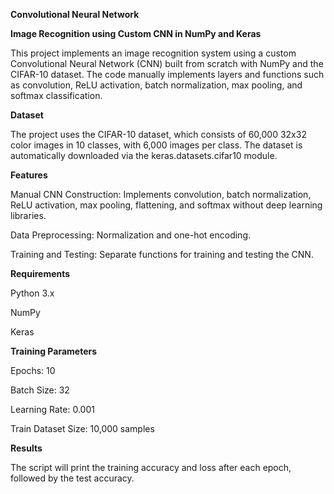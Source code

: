**Convolutional Neural Network**

**Image Recognition using Custom CNN in NumPy and Keras**

This project implements an image recognition system using a custom Convolutional Neural Network (CNN) built from scratch with NumPy and the CIFAR-10 dataset. The code manually implements layers and functions such as convolution, ReLU activation, batch normalization, max pooling, and softmax classification.

**Dataset**

The project uses the CIFAR-10 dataset, which consists of 60,000 32x32 color images in 10 classes, with 6,000 images per class. The dataset is automatically downloaded via the keras.datasets.cifar10 module.

**Features**

Manual CNN Construction: Implements convolution, batch normalization, ReLU activation, max pooling, flattening, and softmax without deep learning libraries.

Data Preprocessing: Normalization and one-hot encoding.

Training and Testing: Separate functions for training and testing the CNN.

**Requirements**

Python 3.x

NumPy

Keras

**Training Parameters**

Epochs: 10

Batch Size: 32

Learning Rate: 0.001

Train Dataset Size: 10,000 samples

**Results**

The script will print the training accuracy and loss after each epoch, followed by the test accuracy.
